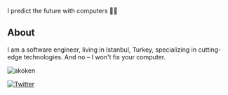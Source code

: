 I predict the future with computers 👨‍💻

## About
I am a software engineer, living in Istanbul, Turkey, specializing in cutting-edge technologies. And no – I won't fix your computer.

<img src="https://github-readme-stats.vercel.app/api/top-langs?username=akoken&show_icons=true&theme=dark&locale=en&layout=compact" alt="akoken" />


[![Twitter](https://img.shields.io/twitter/url/https/twitter.com/aakoken.svg?style=social&label=Follow%20aakoken)](https://twitter.com/aakoken)

